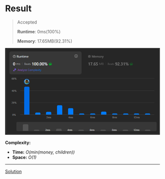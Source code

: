 # Result

> Accepted
>
> **Runtime**: 0ms(100%)
>
> **Memory**: 17.65MB(92.31%)


![Result Image](result.png)


**Complexity:**

- **Time:** *O(min(money, children))*
- **Space:** *O(1)*


---

[Solution](https://leetcode.com/problems/distribute-money-to-maximum-children/solutions/6817085/c-clear-and-efficient-solution-beats-100)